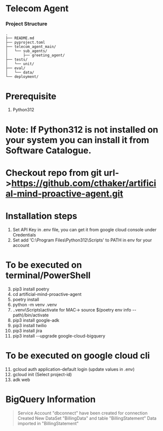 # Telecom Agent


### Project Structure
```
.
├── README.md
├── pyproject.toml
├── telecom_agent_main/
│   └── sub_agents/
│       ├── greeting_agent/
├── tests/
│   └── unit/
├── eval/
│   └── data/
└── deployment/
```

# Prerequisite
1. Python312
# Note: If Python312 is not installed on your system you can install it from Software Catalogue.
# Checkout repo from git url->https://github.com/cthaker/artificial-mind-proactive-agent.git

# Installation steps
1. Set API Key in .env file, you can get it from google cloud console under Credentials
2. Set add 'C:\Program Files\Python312\Scripts' to PATH in env for your account
# To be executed on terminal/PowerShell
3. pip3 install poetry
3. cd artificial-mind-proactive-agent
4. poetry install
5. python -m venv .venv
6. .\.venv\Scripts\activate
 for MAC-> source $(poetry env info --path)/bin/activate
7. pip3 install google-adk
8. pip3 install twilio
9. pip3 install jira
10. pip3 install --upgrade google-cloud-bigquery
# To be executed on google cloud cli
11. gcloud auth application-default login (update values in .env)
12. gcloud init (Select project-id)
13. adk web
# BigQuery  Information
  > Service Account "dbconnect" have been created for connection
  > Created New DataSet "BillingData" and table "BillingStatement"
  > Data imported in "BillingStatement" 
